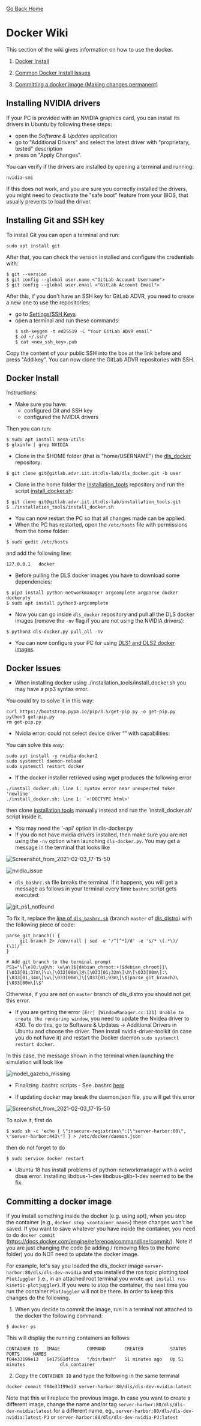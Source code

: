 [Go Back Home](Home)

Docker Wiki
================================================================================

This section of the wiki gives information on how to use the docker.

1. [Docker Install](#docker_install)

2. [Common Docker Install Issues](#docker_issues)

3. [Committing a docker image (Making changes permanent)](#docker_commit)


Installing NVIDIA drivers
--------------

If your PC is provided with an NVIDIA graphics card, you can install its drivers in Ubuntu by following these steps:
* open the _Software & Updates_ application
* go to "Additional Drivers" and select the latest driver with "proprietary, tested" description
* press on "Apply Changes".

You can verify if the drivers are installed by opening a terminal and running:
```
nvidia-smi
```
If this does not work, and you are sure you correctly installed the drivers, you might need to deactivate the "safe boot" feature from your BIOS, that usually prevents to load the driver. 

Installing Git and SSH key
--------------

To install Git you can open a terminal and run:
```
sudo apt install git
```
After that, you can check the version installed and configure the credentials with:
```
$ git --version
$ git config --global user.name <"GitLab Account Username">
$ git config --global user.email <"GitLab Account Email">
```
After this, if you don't have an SSH key for GitLab ADVR, you need to create a new one to use the repositories:
* go to [Settings/SSH Keys](https://gitlab.advr.iit.it/profile/keys)
* open a terminal and run these commands:
  ```
  $ ssh-keygen -t ed25519 -C "Your GitLab ADVR email"
  $ cd ~/.ssh/
  $ cat <new_ssh_key>.pub
  ```
Copy the content of your public SSH into the box at the link before and press "Add key". You can now clone the GitLab ADVR repositories with SSH.
 

Docker Install
--------------------------------------------------------------------------------
<a name="docker_install"></a>
Instructions:
- Make sure you have:
  - configured Git and SSH key
  - configured the NVIDIA drivers

Then you can run:
```
$ sudo apt install mesa-utils
$ glxinfo | grep NVIDIA
```
- Clone in the $HOME folder (that is "home/USERNAME") the [dls_docker](https://gitlab.advr.iit.it/dls-lab/dls_docker) repository:
```
$ git clone git@gitlab.advr.iit.it:dls-lab/dls_docker.git -b user
```
- Clone in the home folder the [installation_tools](https://gitlab.advr.iit.it/dls-lab/installation_tools) repository and run the script [install_docker.sh](https://gitlab.advr.iit.it/dls-lab/installation_tools/-/blob/master/install_docker.sh):
```
$ git clone git@gitlab.advr.iit.it:dls-lab/installation_tools.git
$ ./installation_tools/install_docker.sh
```
- You can now restart the PC so that all changes made can be applied.
- When the PC has restarted, open the `/etc/hosts` file with permissions from the home folder:
```
$ sudo gedit /etc/hosts 
```
and add the following line:
```
127.0.0.1	docker
```
- Before pulling the DLS docker images you have to download some dependencies:
```
$ pip3 install python-networkmanager argcomplete argparse docker dockerpty
$ sudo apt install python3-argcomplete
```
- Now you can go inside `dls_docker` repository and pull all the DLS docker images (remove the `-nv` flag if you are not using the NVIDIA drivers):
```
$ python3 dls-docker.py pull_all -nv
```
- You can now configure your PC for using [DLS1 and DLS2 docker images](https://gitlab.advr.iit.it/dls-lab/dls_docker/tree/user).

Docker Issues
--------------------------------------------------------------------------------
<a name="docker_issues"></a>
- When installing docker using ./installation_tools/install_docker.sh you may have a pip3 syntax error. 

You could try to solve it in this way:

```
curl https://bootstrap.pypa.io/pip/3.5/get-pip.py -o get-pip.py
python3 get-pip.py
rm get-pip.py
```

- Nvidia error: could not select device driver “” with capabilities:

You can solve this way:

```
sudo apt install -y nvidia-docker2
sudo systemctl daemon-reload
sudo systemctl restart docker
```

- If the docker installer retrieved using wget produces the following error
```
./install_docker.sh: line 1: syntax error near unexpected token 'newline'
./install_docker.sh: line 1: `<!DOCTYPE html>'
```
then clone [installation tools](https://gitlab.advr.iit.it/dls-lab/installation_tools) manually instead and run the 'install_docker.sh' script inside it.
- You may need the '-api' option in dls-docker.py
- If you do not have nvidia drivers installed, then make sure you are not using the `-nv` option when launching `dls-docker.py`. You may get a message in the terminal that looks like


![Screenshot_from_2021-02-03_17-15-50](uploads/959899d54f494f3820e5b8b9210a2dd7/Screenshot_from_2021-02-03_17-15-50.png)

![nvidia_issue](uploads/cd09602de0f7edd1e0432359754f495c/nvidia_issue.jpeg)

- `dls_bashrc.sh` file breaks the terminal. If it happens, you will get a message as follows in your terminal every time `bashrc` script gets executed: 

![git_ps1_notfound](uploads/9b6db1938ada19b1a50a0e5a3a41e7e8/git_ps1_notfound.jpeg)

To fix it, replace the [line of `dls_bashrc.sh`](https://gitlab.advr.iit.it/dls-lab/dls_core/blob/master/scripts/dls_bashrc.sh#L41) (branch `master` of [dls_distro](https://gitlab.advr.iit.it/dls-lab/dls-distro)) with the following piece of code:

```
parse_git_branch() {
     git branch 2> /dev/null | sed -e '/^[^*]/d' -e 's/* \(.*\)/ (\1)/'
}

# Add git branch to the terminal prompt
PS1="\[\e]0;\u@\h: \w\a\]${debian_chroot:+($debian_chroot)}\[\033[01;37m\]\u\[\033[00m\]@\[\033[01;32m\]\h\[\033[00m\]:\[\033[01;34m\]\w\[\033[00m\]\[\033[01;93m\]\$(parse_git_branch)\[\033[00m\]\$"
```

Otherwise, if you are not on `master` branch of dls_distro you should not get this error.

- If you are getting the error `[Err] [WindowManager.cc:121] Unable to create the rendering window`, you need to update the Nvidea driver to 430. To do this, go to Software & Updates -> Additional Drivers in Ubuntu and choose the driver. Then install nvidia-driver-toolkit (in case you do not have it) and restart the Docker daemon `sudo systemctl restart docker`.

In this case, the message shown in the terminal when launching the simulation will look like

![model_gazebo_missing](uploads/2895e3900d60de8b82cb6fa0196a2207/model_gazebo_missing.jpeg)

- Finalizing .bashrc scripts -  See .bashrc [here](https://gitlab.advr.iit.it/dls-lab/dls_docker/tree/user)

  

- If updating docker may break the daemon.json file, you will get this error

![Screenshot_from_2021-02-03_17-15-50](uploads/3eff494091f99450a862cc06d485f724/Screenshot_from_2021-02-03_17-15-50.png)

To solve it, first do 
```
$ sudo sh -c 'echo { \"insecure-registries\":[\"server-harbor:80\", \"server-harbor:443\"] } > /etc/docker/daemon.json'
```
then do not forget to do 
```
$ sudo service docker restart
```


- Ubuntu 18 has install problems of python-networkmanager with a weird dbus error.  Installing libdbus-1-dev libdbus-glib-1-dev seemed to be the fix.



Committing a docker image
--------------------------------------------------------------------------------
<a name="docker_commit"></a>

If you install something inside the docker (e.g. using apt), when you stop the container (e.g., `docker stop <container_name>`) these changes won't be saved. If you want to save whatever you have inside the container, you need to do 
`docker commit` (https://docs.docker.com/engine/reference/commandline/commit/). Note if you are just changing the code (ie adding / removing files to the home folder) you do NOT need to update the docker image.

For example, let's say you loaded the dls_docker image `server-harbor:80/dls/dls-dev-nvidia` and you installed the ros topic plotting tool `PlotJuggler` (i.e., in an attached root terminal you wrote `apt install ros-kinetic-plotjuggler`). If you were to stop the container, the next time you run the container `PlotJuggler` will not be there. In order to keep this changes do the following. 

1. When you decide to commit the image, run in a terminal not attached to the docker the following command:
```
$ docker ps
```
This will display the running containers as follows:
```
CONTAINER ID   IMAGE          COMMAND       CREATED          STATUS          PORTS     NAMES 
f04e33199e13   6e17561dfdca   "/bin/bash"   51 minutes ago   Up 51 minutes             dls_container

```
2. Copy the `CONTAINER ID` and type the following in the same terminal
```
docker commit f04e33199e13 server-harbor:80/dls/dls-dev-nvidia:latest
```

Note that this will replace the previous image. In case you want to create a different image, change the name and/or tag `server-harbor:80/dls/dls-dev-nvidia:latest` for a different name, eg., `server-harbor:80/dls/dls-dev-nvidia:latest-PJ` or `server-harbor:80/dls/dls-dev-nvidia-PJ:latest`

